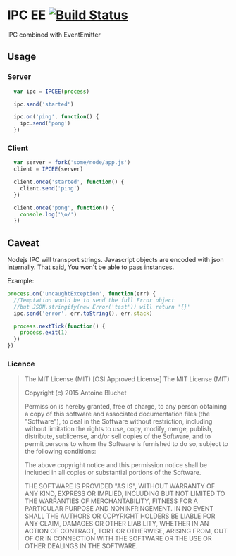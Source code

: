 # IPC EE [![Build Status](https://travis-ci.org/soyuka/IPCEE.svg?branch=master)](https://travis-ci.org/soyuka/IPCEE)

IPC combined with EventEmitter

## Usage

### Server

```javascript
  var ipc = IPCEE(process)

  ipc.send('started')

  ipc.on('ping', function() {
    ipc.send('pong') 
  })
```

### Client

```javascript
  var server = fork('some/node/app.js')
  client = IPCEE(server)

  client.once('started', function() {
    client.send('ping')
  })

  client.once('pong', function() {
    console.log('\o/') 
  })
```

## Caveat

Nodejs IPC will transport strings. Javascript objects are encoded with json internally. That said, You won't be able to pass instances.

Example:
```javascript
process.on('uncaughtException', function(err) {
  //Temptation would be to send the full Error object
  //but JSON.stringify(new Error('test')) will return '{}'
  ipc.send('error', err.toString(), err.stack)

  process.nextTick(function() {
    process.exit(1) 
  })
})
```

### Licence

> The MIT License (MIT)
> [OSI Approved License]
> The MIT License (MIT)
> 
> Copyright (c) 2015 Antoine Bluchet
> 
> Permission is hereby granted, free of charge, to any person obtaining a copy
> of this software and associated documentation files (the "Software"), to deal
> in the Software without restriction, including without limitation the rights
> to use, copy, modify, merge, publish, distribute, sublicense, and/or sell
> copies of the Software, and to permit persons to whom the Software is
> furnished to do so, subject to the following conditions:
> 
> The above copyright notice and this permission notice shall be included in
> all copies or substantial portions of the Software.
> 
> THE SOFTWARE IS PROVIDED "AS IS", WITHOUT WARRANTY OF ANY KIND, EXPRESS OR
> IMPLIED, INCLUDING BUT NOT LIMITED TO THE WARRANTIES OF MERCHANTABILITY,
> FITNESS FOR A PARTICULAR PURPOSE AND NONINFRINGEMENT. IN NO EVENT SHALL THE
> AUTHORS OR COPYRIGHT HOLDERS BE LIABLE FOR ANY CLAIM, DAMAGES OR OTHER
> LIABILITY, WHETHER IN AN ACTION OF CONTRACT, TORT OR OTHERWISE, ARISING FROM,
> OUT OF OR IN CONNECTION WITH THE SOFTWARE OR THE USE OR OTHER DEALINGS IN
> THE SOFTWARE.
